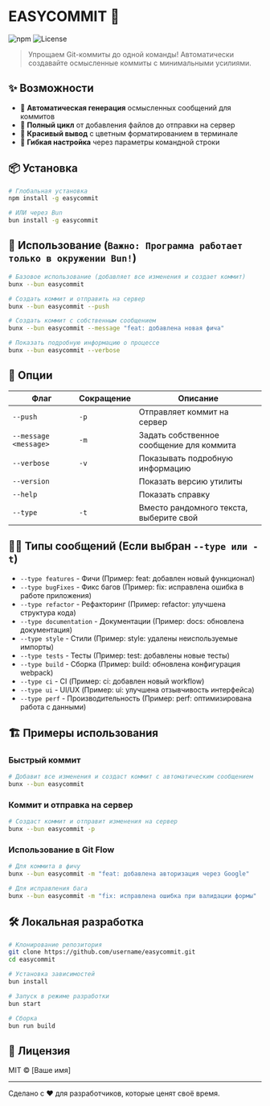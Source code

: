# EASYCOMMIT 🚀

![npm](https://img.shields.io/npm/v/@nntdgrss/easycommit)
![License](https://img.shields.io/npm/l/@nntdgrss/easycommit)

> Упрощаем Git-коммиты до одной команды! Автоматически создавайте осмысленные коммиты с минимальными усилиями.

## ✨ Возможности

- 🎲 **Автоматическая генерация** осмысленных сообщений для коммитов
- 🔄 **Полный цикл** от добавления файлов до отправки на сервер
- 🌈 **Красивый вывод** с цветным форматированием в терминале
- 🔧 **Гибкая настройка** через параметры командной строки

## 📦 Установка

```bash
# Глобальная установка
npm install -g easycommit

# ИЛИ через Bun
bun install -g easycommit
```

## 🚀 Использование (`Важно: Программа работает только в окружении Bun!`)

```bash
# Базовое использование (добавляет все изменения и создает коммит)
bunx --bun easycommit

# Создать коммит и отправить на сервер
bunx --bun easycommit --push

# Создать коммит с собственным сообщением
bunx --bun easycommit --message "feat: добавлена новая фича"

# Показать подробную информацию о процессе
bunx --bun easycommit --verbose
```

## 🔧 Опции

| Флаг                  | Сокращение | Описание                                 |
| --------------------- | ---------- | ---------------------------------------- |
| `--push`              | `-p`       | Отправляет коммит на сервер              |
| `--message <message>` | `-m`       | Задать собственное сообщение для коммита |
| `--verbose`           | `-v`       | Показывать подробную информацию          |
| `--version`           |            | Показать версию утилиты                  |
| `--help`              |            | Показать справку                         |
| `--type`              | `-t`       | Вместо рандомного текста, выберите свой  |

## 🧑‍💻 Типы сообщений (Если выбран `--type или -t`)

- `--type features` - Фичи (Пример: feat: добавлен новый функционал)
- `--type bugFixes` - Фикс багов (Пример: fix: исправлена ошибка в работе приложения)
- `--type refactor` - Рефакторинг (Пример: refactor: улучшена структура кода)
- `--type documentation` - Документации (Пример: docs: обновлена документация)
- `--type style` - Стили (Пример: style: удалены неиспользуемые импорты)
- `--type tests` - Тесты (Пример: test: добавлены новые тесты)
- `--type build` - Сборка (Пример: build: обновлена конфигурация webpack)
- `--type ci` - CI (Пример: ci: добавлен новый workflow)
- `--type ui` - UI/UX (Пример: ui: улучшена отзывчивость интерфейса)
- `--type perf` - Производительность (Пример: perf: оптимизирована работа с данными)

## 🏗️ Примеры использования

### Быстрый коммит

```bash
# Добавит все изменения и создаст коммит с автоматическим сообщением
bunx --bun easycommit
```

### Коммит и отправка на сервер

```bash
# Создаст коммит и отправит изменения на сервер
bunx --bun easycommit -p
```

### Использование в Git Flow

```bash
# Для коммита в фичу
bunx --bun easycommit -m "feat: добавлена авторизация через Google"

# Для исправления бага
bunx --bun easycommit -m "fix: исправлена ошибка при валидации формы"
```

## 🛠️ Локальная разработка

```bash
# Клонирование репозитория
git clone https://github.com/username/easycommit.git
cd easycommit

# Установка зависимостей
bun install

# Запуск в режиме разработки
bun start

# Сборка
bun run build
```

## 📝 Лицензия

MIT © [Ваше имя]

---

Сделано с ❤️ для разработчиков, которые ценят своё время.
